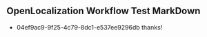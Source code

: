 ## OpenLocalization Workflow Test MarkDown
* 04ef9ac9-9f25-4c79-8dc1-e537ee9296db thanks!

<!--HONumber=Aug16_HO4-->


